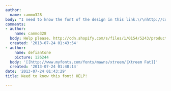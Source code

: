 ```yaml
---
author:
  name: cammo328
body: "I need to know the font of the design in this link.\r\nhttp://cdn.shopify.com/s/files/1/0154/5243/products/gray_large.png?1594"
comments:
- author:
    name: cammo328
  body: Help please. http://cdn.shopify.com/s/files/1/0154/5243/products/gray_large.png?1594
  created: '2013-07-24 01:43:54'
- author:
    name: defiantone
    picture: 126244
  body: '[[http://www.myfonts.com/fonts/mawns/xtreem/|Xtreem Fat]]'
  created: '2013-07-24 01:48:14'
date: '2013-07-24 01:43:29'
title: Need to know this font! HELP!

---
```

